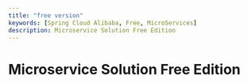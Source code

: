 ```yaml
---
title: "free version"
keywords: [Spring Cloud Alibaba, Free, MicroServices]
description: Microservice Solution Free Edition
---
```


# Microservice Solution Free Edition